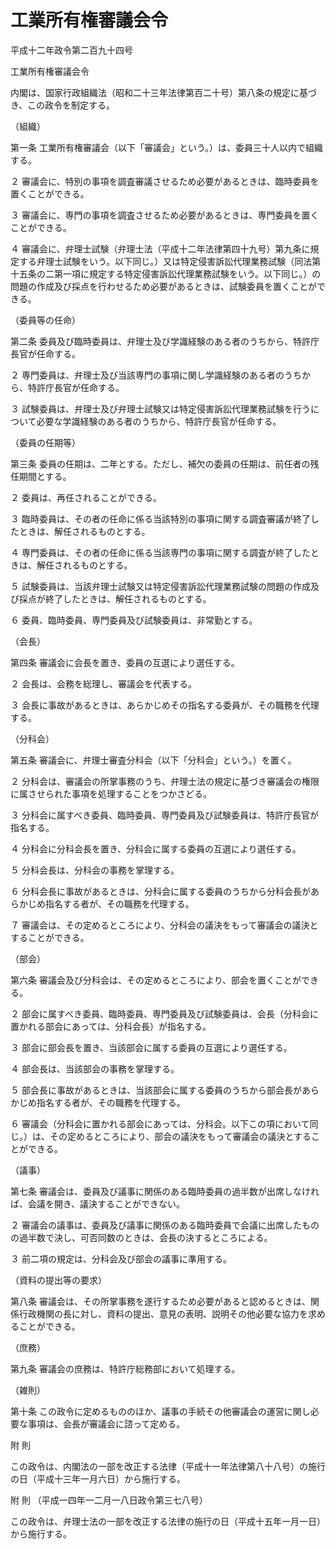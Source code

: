 # 工業所有権審議会令

平成十二年政令第二百九十四号

工業所有権審議会令

内閣は、国家行政組織法（昭和二十三年法律第百二十号）第八条の規定に基づき、この政令を制定する。

（組織）

第一条 工業所有権審議会（以下「審議会」という。）は、委員三十人以内で組織する。

２ 審議会に、特別の事項を調査審議させるため必要があるときは、臨時委員を置くことができる。

３ 審議会に、専門の事項を調査させるため必要があるときは、専門委員を置くことができる。

４ 審議会に、弁理士試験（弁理士法（平成十二年法律第四十九号）第九条に規定する弁理士試験をいう。以下同じ。）又は特定侵害訴訟代理業務試験（同法第十五条の二第一項に規定する特定侵害訴訟代理業務試験をいう。以下同じ。）の問題の作成及び採点を行わせるため必要があるときは、試験委員を置くことができる。

（委員等の任命）

第二条 委員及び臨時委員は、弁理士及び学識経験のある者のうちから、特許庁長官が任命する。

２ 専門委員は、弁理士及び当該専門の事項に関し学識経験のある者のうちから、特許庁長官が任命する。

３ 試験委員は、弁理士及び弁理士試験又は特定侵害訴訟代理業務試験を行うについて必要な学識経験のある者のうちから、特許庁長官が任命する。

（委員の任期等）

第三条 委員の任期は、二年とする。ただし、補欠の委員の任期は、前任者の残任期間とする。

２ 委員は、再任されることができる。

３ 臨時委員は、その者の任命に係る当該特別の事項に関する調査審議が終了したときは、解任されるものとする。

４ 専門委員は、その者の任命に係る当該専門の事項に関する調査が終了したときは、解任されるものとする。

５ 試験委員は、当該弁理士試験又は特定侵害訴訟代理業務試験の問題の作成及び採点が終了したときは、解任されるものとする。

６ 委員、臨時委員、専門委員及び試験委員は、非常勤とする。

（会長）

第四条 審議会に会長を置き、委員の互選により選任する。

２ 会長は、会務を総理し、審議会を代表する。

３ 会長に事故があるときは、あらかじめその指名する委員が、その職務を代理する。

（分科会）

第五条 審議会に、弁理士審査分科会（以下「分科会」という。）を置く。

２ 分科会は、審議会の所掌事務のうち、弁理士法の規定に基づき審議会の権限に属させられた事項を処理することをつかさどる。

３ 分科会に属すべき委員、臨時委員、専門委員及び試験委員は、特許庁長官が指名する。

４ 分科会に分科会長を置き、分科会に属する委員の互選により選任する。

５ 分科会長は、分科会の事務を掌理する。

６ 分科会長に事故があるときは、分科会に属する委員のうちから分科会長があらかじめ指名する者が、その職務を代理する。

７ 審議会は、その定めるところにより、分科会の議決をもって審議会の議決とすることができる。

（部会）

第六条 審議会及び分科会は、その定めるところにより、部会を置くことができる。

２ 部会に属すべき委員、臨時委員、専門委員及び試験委員は、会長（分科会に置かれる部会にあっては、分科会長）が指名する。

３ 部会に部会長を置き、当該部会に属する委員の互選により選任する。

４ 部会長は、当該部会の事務を掌理する。

５ 部会長に事故があるときは、当該部会に属する委員のうちから部会長があらかじめ指名する者が、その職務を代理する。

６ 審議会（分科会に置かれる部会にあっては、分科会。以下この項において同じ。）は、その定めるところにより、部会の議決をもって審議会の議決とすることができる。

（議事）

第七条 審議会は、委員及び議事に関係のある臨時委員の過半数が出席しなければ、会議を開き、議決することができない。

２ 審議会の議事は、委員及び議事に関係のある臨時委員で会議に出席したものの過半数で決し、可否同数のときは、会長の決するところによる。

３ 前二項の規定は、分科会及び部会の議事に準用する。

（資料の提出等の要求）

第八条 審議会は、その所掌事務を遂行するため必要があると認めるときは、関係行政機関の長に対し、資料の提出、意見の表明、説明その他必要な協力を求めることができる。

（庶務）

第九条 審議会の庶務は、特許庁総務部において処理する。

（雑則）

第十条 この政令に定めるもののほか、議事の手続その他審議会の運営に関し必要な事項は、会長が審議会に諮って定める。

附 則

この政令は、内閣法の一部を改正する法律（平成十一年法律第八十八号）の施行の日（平成十三年一月六日）から施行する。

附 則 （平成一四年一二月一八日政令第三七八号）

この政令は、弁理士法の一部を改正する法律の施行の日（平成十五年一月一日）から施行する。
